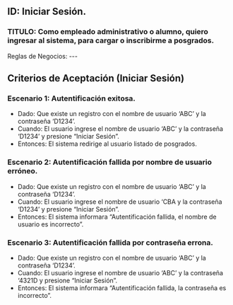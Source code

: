 ## ID: Iniciar Sesión.
### TITULO: Como empleado administrativo o alumno, quiero ingresar al sistema, para cargar o inscribirme a posgrados.
Reglas de Negocios: ---

## Criterios de Aceptación (Iniciar Sesión)

### Escenario 1: Autentificación exitosa.
- Dado: Que existe un registro con el nombre de usuario ‘ABC’ y la contraseña ‘D1234’.
- Cuando: El usuario ingrese el nombre de usuario ‘ABC’ y la contraseña ‘D1234’ y presione “Iniciar Sesión”.
- Entonces: El sistema redirige al usuario listado de posgrados.

### Escenario 2: Autentificación fallida por nombre de usuario erróneo.
- Dado: Que existe un registro con el nombre de usuario ‘ABC’ y la contraseña ‘D1234’.
- Cuando: El usuario ingrese el nombre de usuario ‘CBA y la contraseña ‘D1234’ y presione “Iniciar Sesión”.
- Entonces: El sistema informara “Autentificación fallida, el nombre de usuario es incorrecto”.

### Escenario 3: Autentificación fallida por contraseña errona.
- Dado: Que existe un registro con el nombre de usuario ‘ABC’ y la contraseña ‘D1234’.
- Cuando: El usuario ingrese el nombre de usuario ‘ABC’ y la contraseña ‘4321D y presione “Iniciar Sesión”.
- Entonces: El sistema informara “Autentificación fallida, la contraseña es incorrecto”.